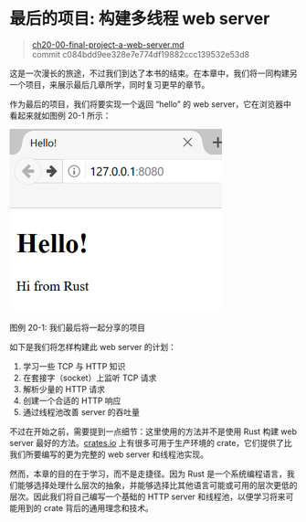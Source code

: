 # 最后的项目: 构建多线程 web server

> [ch20-00-final-project-a-web-server.md](https://github.com/rust-lang/book/blob/master/src/ch20-00-final-project-a-web-server.md)
> <br>
> commit c084bdd9ee328e7e774df19882ccc139532e53d8

这是一次漫长的旅途，不过我们到达了本书的结束。在本章中，我们将一同构建另一个项目，来展示最后几章所学，同时复习更早的章节。

作为最后的项目，我们将要实现一个返回 “hello” 的 web server，它在浏览器中看起来就如图例 20-1 所示：

![hello from rust](img/trpl20-01.png)

<span class="caption">图例 20-1: 我们最后将一起分享的项目</span>

如下是我们将怎样构建此 web server 的计划：

1. 学习一些 TCP 与 HTTP 知识
2. 在套接字（socket）上监听 TCP 请求
3. 解析少量的 HTTP 请求
4. 创建一个合适的 HTTP 响应
5. 通过线程池改善 server 的吞吐量

不过在开始之前，需要提到一点细节：这里使用的方法并不是使用 Rust 构建 web server 最好的方法。[crates.io](https://crates.io/) 上有很多可用于生产环境的 crate，它们提供了比我们所要编写的更为完整的 web server 和线程池实现。

然而，本章的目的在于学习，而不是走捷径。因为 Rust 是一个系统编程语言，我们能够选择处理什么层次的抽象，并能够选择比其他语言可能或可用的层次更低的层次。因此我们将自己编写一个基础的 HTTP server 和线程池，以便学习将来可能用到的 crate 背后的通用理念和技术。
